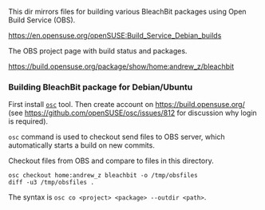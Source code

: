 This dir mirrors files for building various BleachBit packages
using Open Build Service (OBS).

https://en.opensuse.org/openSUSE:Build_Service_Debian_builds

The OBS project page with build status and packages.

https://build.opensuse.org/package/show/home:andrew_z/bleachbit

### Building BleachBit package for Debian/Ubuntu

First install [`osc`](https://github.com/openSUSE/osc) tool.
Then create account on https://build.opensuse.org/ (see
https://github.com/openSUSE/osc/issues/812 for discussion why
login is required).

`osc` command is used to checkout send files to OBS server,
which automatically starts a build on new commits.

Checkout files from OBS and compare to files in this directory.
```
osc checkout home:andrew_z bleachbit -o /tmp/obsfiles
diff -u3 /tmp/obsfiles .
```
The syntax is `osc co <project> <package> --outdir <path>`.
